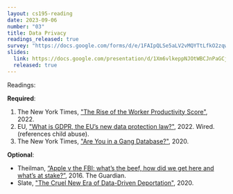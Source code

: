 ```yaml
---
layout: cs195-reading
date: 2023-09-06
number: "03"
title: Data Privacy
readings_released: true
survey: "https://docs.google.com/forms/d/e/1FAIpQLSe5aLV2vMQYTtLfkO2zqwFq7bqyehcjYXZf_moWoyLuIvhsaQ/viewform?usp=sf_link"
slides:
  link: https://docs.google.com/presentation/d/1Xm6vlkeppNJOtWBCJnPaGCjJ5iAIeAdsVVIiLAhh4LE/edit?usp=sharing
  released: true
---
```


Readings:

**Required**:
1. The New York Times, ["The Rise of the Worker Productivity Score"](https://www.nytimes.com/interactive/2022/08/14/business/worker-productivity-tracking.html), 2022.
2. EU, ["What is GDPR, the EU’s new data protection law?"](https://gdpr.eu/what-is-gdpr/), 2022. Wired. (references child abuse).
3. The New York Times, ["Are You in a Gang Database?"](https://www.nytimes.com/2020/02/03/opinion/los-angeles-gang-database.html), 2020.

**Optional**:
* Theilman, [“Apple v the FBI: what’s the beef, how did we get here and what’s at stake?”](https://www.theguardian.com/technology/2016/feb/20/apple-fbi-iphone-explainer-san-bernardino), 2016. The Guardian.
* Slate, ["The Cruel New Era of Data-Driven Deportation"](https://slate.com/technology/2020/09/palantir-ice-deportation-immigrant-surveillance-big-data.html), 2020.
